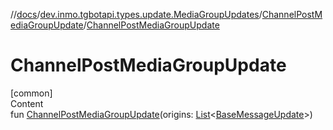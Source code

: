 //[docs](../../../index.md)/[dev.inmo.tgbotapi.types.update.MediaGroupUpdates](../index.md)/[ChannelPostMediaGroupUpdate](index.md)/[ChannelPostMediaGroupUpdate](-channel-post-media-group-update.md)



# ChannelPostMediaGroupUpdate  
[common]  
Content  
fun [ChannelPostMediaGroupUpdate](-channel-post-media-group-update.md)(origins: [List](https://kotlinlang.org/api/latest/jvm/stdlib/kotlin.collections/-list/index.html)<[BaseMessageUpdate](../../dev.inmo.tgbotapi.types.update.abstracts/-base-message-update/index.md)>)  



